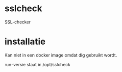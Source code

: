 # sslcheck
SSL-checker

# installatie
Kan niet in een docker image omdat dig gebruikt wordt.

run-versie staat in /opt/sslcheck
